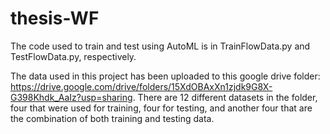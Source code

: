 # thesis-WF

The code used to train and test using AutoML is in TrainFlowData.py and TestFlowData.py, respectively. 

The data used in this project has been uploaded to this google drive folder: https://drive.google.com/drive/folders/15XdOBAxXn1zjdk9G8X-G398Khdk_AaIz?usp=sharing. There are 12 different datasets in the folder, four that were used for training, four for testing, and another four that are the combination of both training and testing data. 
